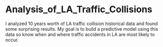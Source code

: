 # Analysis_of_LA_Traffic_Collisions
I analyzed 10 years worth of LA traffic collision historical data and found some surprising results. My goal is to build a predictive model using this data so know when and where traffic accidents in LA are most likely to occur.

